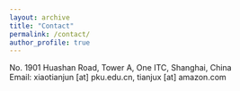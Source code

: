 ```yaml
---
layout: archive
title: "Contact"
permalink: /contact/
author_profile: true
---
```

No. 1901 Huashan Road, Tower A, One ITC, Shanghai, China<br>
Email: xiaotianjun [at] pku.edu.cn, tianjux [at] amazon.com
